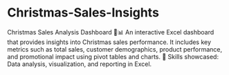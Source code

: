 # Christmas-Sales-Insights
Christmas Sales Analysis Dashboard 🎄📊  An interactive Excel dashboard that provides insights into Christmas sales performance. It includes key metrics such as total sales, customer demographics, product performance, and promotional impact using pivot tables and charts.  🚀 Skills showcased: Data analysis, visualization, and reporting in Excel.
